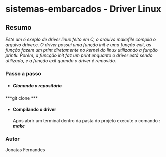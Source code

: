 # sistemas-embarcados - Driver Linux

## Resumo

*Este um é exeplo de driver linux feito em C, o arquivo makefile compila o arquivo driver.c. O driver possui uma função init e uma função exit, as função fazem um print diretamente no kernel do linux utilizando a função printk. Porém, a funcção init faz um print enquanto o driver está sendo utilizado, e a função exit quando o driver é removido.*

### Passo a passo

- #####  Clonando o repositório
***git clone ***
- #### Compilando o driver
  Após abrir um terminal dentro da pasta do projeto execute o comando : ***make***

  
### Autor

Jonatas Fernandes
